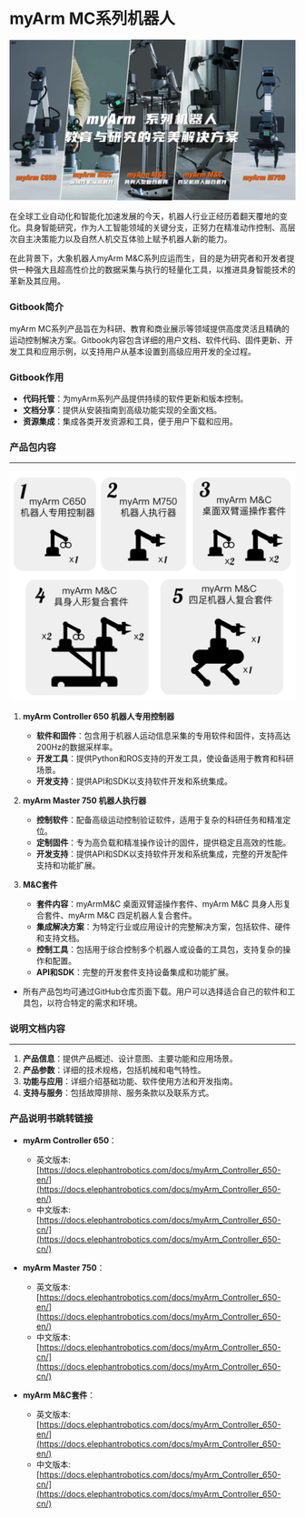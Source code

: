 # myArm MC系列机器人
  ![alt text](myArm_Controller_650_docs\resources\1-DocumentDirectory\M&C.png)

在全球工业自动化和智能化加速发展的今天，机器人行业正经历着翻天覆地的变化。具身智能研究，作为人工智能领域的关键分支，正努力在精准动作控制、高层次自主决策能力以及自然人机交互体验上赋予机器人新的能力。


在此背景下，大象机器人myArm M&C系列应运而生，目的是为研究者和开发者提供一种强大且超高性价比的数据采集与执行的轻量化工具，以推进具身智能技术的革新及其应用。
### Gitbook简介

myArm MC系列产品旨在为科研、教育和商业展示等领域提供高度灵活且精确的运动控制解决方案。Gitbook内容包含详细的用户文档、软件代码、固件更新、开发工具和应用示例，以支持用户从基本设置到高级应用开发的全过程。


### Gitbook作用

- **代码托管**：为myArm系列产品提供持续的软件更新和版本控制。
- **文档分享**：提供从安装指南到高级功能实现的全面文档。
- **资源集成**：集成各类开发资源和工具，便于用户下载和应用。

### 产品包内容
---
  ![alt text](myArm_Controller_650_docs\resources\1-DocumentDirectory\M&C2.png)
1. **myArm Controller 650 机器人专用控制器**
   - **软件和固件**：包含用于机器人运动信息采集的专用软件和固件，支持高达200Hz的数据采样率。
   - **开发工具**：提供Python和ROS支持的开发工具，使设备适用于教育和科研场景。
   - **开发支持**：提供API和SDK以支持软件开发和系统集成。

2. **myArm Master 750 机器人执行器**
   - **控制软件**：配备高级运动控制验证软件，适用于复杂的科研任务和精准定位。
   - **定制固件**：专为高负载和精准操作设计的固件，提供稳定且高效的性能。
   - **开发支持**：提供API和SDK以支持软件开发和系统集成，完整的开发配件支持和功能扩展。

3. **M&C套件**
   - **套件内容**：myArmM&C 桌面双臂遥操作套件、myArm M&C 具身人形复合套件、myArm M&C 四足机器人复合套件。
   - **集成解决方案**：为特定行业或应用设计的完整解决方案，包括软件、硬件和支持文档。
   - **控制工具**：包括用于综合控制多个机器人或设备的工具包，支持复杂的操作和配置。
   - **API和SDK**：完整的开发套件支持设备集成和功能扩展。
- 所有产品包均可通过GitHub仓库页面下载。用户可以选择适合自己的软件和工具包，以符合特定的需求和环境。
### 说明文档内容
---

1. **产品信息**：提供产品概述、设计意图、主要功能和应用场景。
2. **产品参数**：详细的技术规格，包括机械和电气特性。
3. **功能与应用**：详细介绍基础功能、软件使用方法和开发指南。
4. **支持与服务**：包括故障排除、服务条款以及联系方式。

### 产品说明书跳转链接

- **myArm Controller 650**：
  - 英文版本: [https://docs.elephantrobotics.com/docs/myArm_Controller_650-en/](https://docs.elephantrobotics.com/docs/myArm_Controller_650-en/)
  - 中文版本: [https://docs.elephantrobotics.com/docs/myArm_Controller_650-cn/](https://docs.elephantrobotics.com/docs/myArm_Controller_650-cn/)
  
 - **myArm Master 750**：
   - 英文版本: [https://docs.elephantrobotics.com/docs/myArm_Controller_650-en/](https://docs.elephantrobotics.com/docs/myArm_Controller_650-en/)
   - 中文版本: [https://docs.elephantrobotics.com/docs/myArm_Controller_650-cn/](https://docs.elephantrobotics.com/docs/myArm_Controller_650-cn/)
  
- **myArm M&C套件**：
  - 英文版本: [https://docs.elephantrobotics.com/docs/myArm_Controller_650-en/](https://docs.elephantrobotics.com/docs/myArm_Controller_650-en/)
  - 中文版本: [https://docs.elephantrobotics.com/docs/myArm_Controller_650-cn/](https://docs.elephantrobotics.com/docs/myArm_Controller_650-cn/)